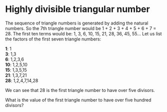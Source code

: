# Highly divisible triangular number

The sequence of triangle numbers is generated by adding the natural numbers. So the 7th triangle number would be 1 + 2 + 3 + 4 + 5 + 6 + 7 = 28. The first ten terms would be: 1, 3, 6, 10, 15, 21, 28, 36, 45, 55... Let us list the factors of the first seven triangle numbers:

<b>1</b>: 1 <br/>
<b>3</b>: 1,3 <br/>
<b>6</b>: 1,2,3,6 <br/>
<b>10</b>: 1,2,5,10 <br/>
<b>15</b>: 1,3,5,15 <br/>
<b>21</b>: 1,3,7,21 <br/>
<b>28</b>: 1,2,4,7,14,28 <br/>

We can see that 28 is the first triangle number to have over five divisors.

What is the value of the first triangle number to have over five hundred divisors?
